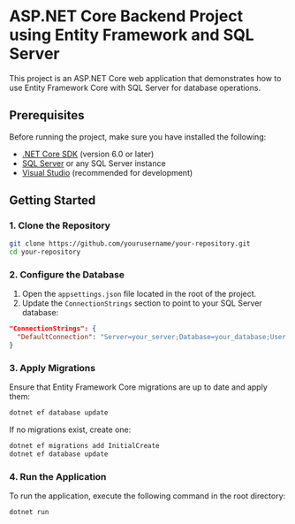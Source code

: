 
# ASP.NET Core Backend Project using Entity Framework and SQL Server

This project is an ASP.NET Core web application that demonstrates how to use Entity Framework Core with SQL Server for database operations. 

## Prerequisites

Before running the project, make sure you have installed the following:

- [.NET Core SDK](https://dotnet.microsoft.com/download/dotnet/6.0) (version 6.0 or later)
- [SQL Server](https://www.microsoft.com/en-us/sql-server/sql-server-downloads) or any SQL Server instance
- [Visual Studio](https://visualstudio.microsoft.com/) (recommended for development)

## Getting Started

### 1. Clone the Repository

```bash
git clone https://github.com/yourusername/your-repository.git
cd your-repository
```

### 2. Configure the Database

1. Open the `appsettings.json` file located in the root of the project.
2. Update the `ConnectionStrings` section to point to your SQL Server database:

```json
"ConnectionStrings": {
  "DefaultConnection": "Server=your_server;Database=your_database;User Id=your_user;Password=your_password;"
}
```

### 3. Apply Migrations

Ensure that Entity Framework Core migrations are up to date and apply them:

```bash
dotnet ef database update
```

If no migrations exist, create one:

```bash
dotnet ef migrations add InitialCreate
dotnet ef database update
```

### 4. Run the Application

To run the application, execute the following command in the root directory:

```bash
dotnet run
```









